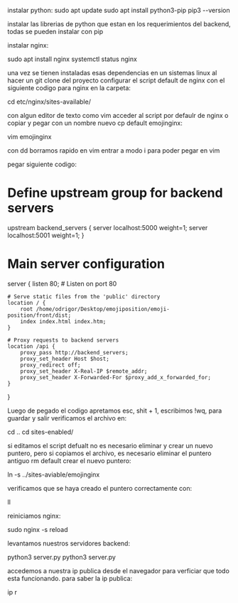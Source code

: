 instalar python:
sudo apt update
sudo apt install python3-pip
pip3 --version

instalar las librerias de python que estan en los requerimientos del backend, todas se pueden instalar con pip

instalar nginx:

sudo apt install nginx
systemctl status nginx

una vez se tienen instaladas esas dependencias en un sistemas linux
al hacer un git clone del proyecto configurar el script default de nginx con el siguiente codigo para nginx
en la carpeta:

cd etc/nginx/sites-available/

con algun editor de texto como vim acceder al script por defaulr de nginx o copiar y pegar con un nombre nuevo
cp default emojinginx:

vim emojinginx

con dd borramos rapido en vim
entrar a modo i para poder pegar en vim

pegar siguiente codigo:

# Define upstream group for backend servers
upstream backend_servers {
    server localhost:5000 weight=1;
    server localhost:5001 weight=1;
}

# Main server configuration
server {
    listen 80; # Listen on port 80

    # Serve static files from the 'public' directory
    location / {
        root /home/odrigor/Desktop/emojiposition/emoji-position/front/dist;
        index index.html index.htm;
    }

    # Proxy requests to backend servers
    location /api {
        proxy_pass http://backend_servers;
        proxy_set_header Host $host;
        proxy_redirect off;
        proxy_set_header X-Real-IP $remote_addr;
        proxy_set_header X-Forwarded-For $proxy_add_x_forwarded_for;
    }
}

Luego de pegado el codigo apretamos esc, shit + 1, escribimos !wq, para guardar y salir
verificamos el archivo en:

cd .. 
cd sites-enabled/

si editamos el script defualt no es necesario eliminar y crear un nuevo puntero, pero si copiamos el archivo, es necesario eliminar el puntero antiguo
rm default
crear el nuevo puntero:

ln -s ../sites-aviable/emojinginx

verificamos que se haya creado el puntero correctamente con:

ll

reiniciamos nginx:

sudo nginx  -s reload

levantamos nuestros servidores backend:

python3 server.py
python3 server.py

accedemos a nuestra ip publica desde el navegador para verficiar que todo esta funcionando.
para saber la ip publica:

ip r

